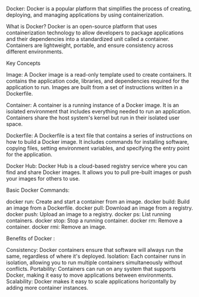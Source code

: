 Docker:
Docker is a popular platform that simplifies the process of creating, deploying, and managing applications by using containerization.

What is Docker?
Docker is an open-source platform that uses containerization technology to allow developers to package applications and their dependencies into a standardized unit called a container. Containers are lightweight, portable, and ensure consistency across different environments.

Key Concepts

Image: A Docker image is a read-only template used to create containers. It contains the application code, libraries, and dependencies required for the application to run. Images are built from a set of instructions written in a Dockerfile.

Container: A container is a running instance of a Docker image. It is an isolated environment that includes everything needed to run an application. Containers share the host system's kernel but run in their isolated user space.

Dockerfile: A Dockerfile is a text file that contains a series of instructions on how to build a Docker image. It includes commands for installing software, copying files, setting environment variables, and specifying the entry point for the application.

Docker Hub: Docker Hub is a cloud-based registry service where you can find and share Docker images. It allows you to pull pre-built images or push your images for others to use.

Basic Docker Commands:

docker run: Create and start a container from an image.
docker build: Build an image from a Dockerfile.
docker pull: Download an image from a registry.
docker push: Upload an image to a registry.
docker ps: List running containers.
docker stop: Stop a running container.
docker rm: Remove a container.
docker rmi: Remove an image.

Benefits of Docker :

Consistency: Docker containers ensure that software will always run the same, regardless of where it's deployed.
Isolation: Each container runs in isolation, allowing you to run multiple containers simultaneously without conflicts.
Portability: Containers can run on any system that supports Docker, making it easy to move applications between environments.
Scalability: Docker makes it easy to scale applications horizontally by adding more container instances.
